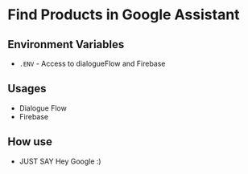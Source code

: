 # Find Products in Google Assistant

## Environment Variables
 - `.ENV` - Access to dialogueFlow and Firebase

## Usages

- Dialogue Flow
- Firebase

## How use

 - JUST SAY Hey Google :)